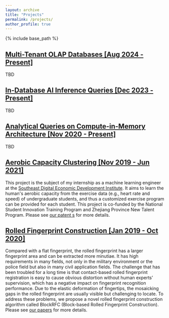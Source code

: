 ```yaml
---
layout: archive
title: "Projects"
permalink: /projects/
author_profile: true
---
```

{% include base_path %}

## [Multi-Tenant OLAP Databases [Aug 2024 - Present]](https://onefanwu.github.io/projects/multi_tenant/)

TBD

## [In-Database AI Inference Queries [Dec 2023 - Present]](https://onefanwu.github.io/projects/db4ai/)

TBD


## [Analytical Queries on Compute-in-Memory Architecture [Nov 2020 - Present]](https://onefanwu.github.io/projects/cimdb/)

TBD

## [Aerobic Capacity Clustering [Nov 2019 - Jun 2021]](https://onefanwu.github.io/projects/acc/)

This project is the subject of my internship as a machine learning engineer at the [Southeast Digital Economic Development Institute](http://www.sdedi.org.cn/). It aims to learn the human's aerobic capacity from the exercise data (e.g., heart rate and speed) of undergraduate students, and thus a customized exercise program can be provided for each student. This project is co-funded by the National Student Innovation Training Program and Zhejiang Province New Talent Program. Please see [our patent
s](https://patents.google.com/patent/CN112836105A/en) for more details.

## [Rolled Fingerprint Construction [Jan 2019 - Oct 2020]](https://onefanwu.github.io/projects/rfc/)

Compared with a flat fingerprint, the rolled fingerprint has a larger fingerprint area and can be extracted more minutiae. It has high requirements in many fields, not only in the military environment or the police field but also in many civil application fields. The challenge that has been troubled for a long time is that contact-based rolled fingerprint registration is easy to cause obvious distortion without human experts’ supervision, which has a negative impact on fingerprint recognition performance. Due to the elastic deformation of fingertips, the mosaicking gaps in the rolled fingerprint are usually visible but challenging to locate. To address these problems, we propose a novel rolled fingerprint construction algorithm called BlockRFC (Block-based Rolled Fingerprint Construction). Please see [our papers](https://ieeexplore.ieee.org/abstract/document/9274479) for more details.
